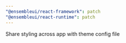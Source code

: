 ```yaml
---
"@ensembleui/react-framework": patch
"@ensembleui/react-runtime": patch
---
```


Share styling across app with theme config file
